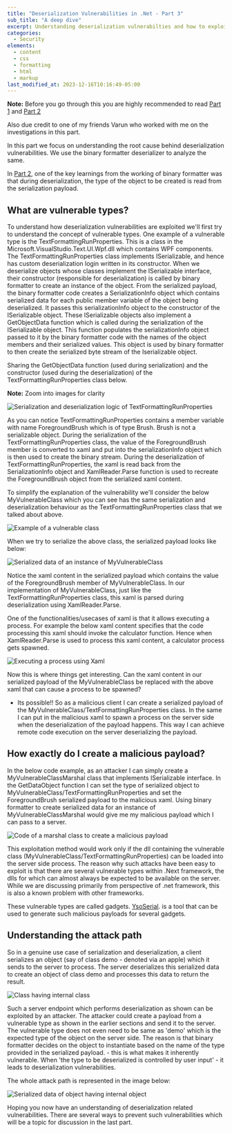 ```yaml
---
title: "Deserialization Vulnerabilities in .Net - Part 3"
sub_title: "A deep dive"
excerpt: Understanding deserialization vulnerabilties and how to exploit them.
categories:
  - Security
elements:
  - content
  - css
  - formatting
  - html
  - markup
last_modified_at: 2023-12-16T10:16:49-05:00
---
```


**Note:** Before you go through this you are highly recommended to read [Part 1](https://akashs-india.github.io/docs/security/Deserialization-Part-1/ "Part 1") and [Part 2](https://akashs-india.github.io/docs/security/Deserialization-Part-2/ "Part 2")

Also due credit to one of my friends Varun who worked with me on the investigations in this part.

In this part we focus on understanding the root cause behind deserialization vulnerabilities. We use the binary formatter deserializer to analyze the same.

In [Part 2](https://akashs-india.github.io/docs/security/Deserialization-Part-2/ "Part 2"), one of the key learnings from the working of binary formatter was that during deserialization, the type of the object to be created is read from the serialization payload.

## What are vulnerable types?

To understand how deserialization vulnerabilities are exploited we'll first try to understand the concept of vulnerable types. One example of a vulnerable type is the TextFormattingRunProperties. This is a class in the Microsoft.VisualStudio.Text.UI.Wpf.dll which contains WPF components. The TextFormattingRunProperties class implements ISerializable, and hence has custom deserialization login written in its constructor.
When we deserialize objects whose classes implement the ISerializable interface, their constructor (responsible for deserialization) is called by binary formatter to create an instance of the object. From the serialized payload, the binary formatter code creates a SerializationInfo object which contains serialized data for each public member variable of the object being deserialized. It passes this serializationInfo object to the constructor of the ISerializable object. These ISerializable objects also implement a GetObjectData function which is called during the serialization of the ISerializable object. This function populates the serializationInfo object passed to it by the binary formatter code with the names of the object members and their serialized values. This object is used by binary formatter to then create the serialized byte stream of the Iserializable object.

Sharing the GetObjectData function (used during serialization) and the constructor (used during the deserialization) of the TextFormattingRunProperties class below.

<b>Note:</b> Zoom into images for clarity

![Serialization and deserialization logic of TextFormattingRunProperties](/images/DeserializationPart3_Fig1.png)

As you can notice TextFormattingRunProperties contains a member variable with name ForegroundBrush which is of type Brush. Brush is not a serializable object. During the serialization of the TextFormattingRunProperties class, the value of the ForegroundBrush member is converted to xaml and put into the serializationInfo object which is then used to create the binary stream. During the deserialization of TextFormattingRunProperties, the xaml is read back from the SerializationInfo object and XamlReader.Parse function is used to recreate the ForegroundBrush object from the serialized xaml content.

To simplify the explanation of the vulnerability we'll consider the below MyVulnerableClass which you can see has the same serialization and deserialization behaviour as the TextFormattingRunProperties class that we talked about above.

![Example of a vulnerable class](/images/DeserializationPart3_Fig2.png)

When we try to serialize the above class, the serialized payload looks like below:

![Serialized data of an instance of MyVulnerableClass](/images/DeserializationPart3_Fig3.png)

Notice the xaml content in the serialized payload which contains the value of the ForegroundBrush member of MyVulnerableClass. In our implementation of MyVulnerableClass, just like the TextFormattingRunProperties class, this xaml is parsed during deserialization using XamlReader.Parse.

One of the functionalities/usecases of xaml is that it allows executing a process. For example the below xaml content specifies that the code processing this xaml should invoke the calculator function. Hence when XamlReader.Parse is used to process this xaml content, a calculator process gets spawned.


![Executing a process using Xaml](/images/DeserializationPart3_Fig4.png)

Now this is where things get interesting. Can the xaml content in our serialized payload of the MyVulnerableClass be replaced with the above xaml that can cause a process to be spawned? 
- Its possible!!
So as a malicious client I can create a serialized payload of the MyVulnerableClass/TextFormattingRunProperties class. In the same I can put in the malicious xaml to spawn a process on the server side when the deserialization of the payload happens. This way I can achieve remote code execution on the server deserializing the payload.

## How exactly do I create a malicious payload?

In the below code example, as an attacker I can simply create a MyVulnerableClassMarshal class that implements ISerializable interface. In the GetDataObject function I can set the type of serialized object to MyVulnerableClass/TextFormattingRunProperties and set the ForegroundBrush serialized payload to the malicious xaml.
Using binary formatter to create serialized data for an instance of MyVulnerableClassMarshal would give me my malicious payload which I can pass to a server.

![Code of a marshal class to create a malicious payload](/images/DeserializationPart3_Fig5.png)

This exploitation method would work only if the dll containing the vulnerable class (MyVulnerableClass/TextFormattingRunProperties) can be loaded into the server side process. The reason why such attacks have been easy to exploit is that there are several vulnerable types within .Next framework, the dlls for which can almost always be expected to be available on the server. While we are discussing primarily from perspective of .net framework, this is also a known problem with other frameworks.

These vulnerable types are called gadgets. [YsoSerial](https://github.com/frohoff/ysoserial "YsoSerial"). is a tool that can be used to generate such malicious payloads for several gadgets.

## Understanding the attack path

So in a genuine use case of serialization and deserialization, a client serializes an object (say of class demo - denoted via an apple) which it sends to the server to process. The server deserializes this serialized data to create an object of class demo and processes this data to return the result.


![Class having internal class](/images/DeserializationPart3_Fig6.png)

Such a server endpoint which performs deserialization as shown can be exploited by an attacker. The attacker could create a payload from a vulnerable type as shown in the earlier sections and send it to the server. The vulnerable type does not even need to be same as 'demo' which is the expected type of the object on the server side. The reason is that binary formatter decides on the object to instantiate based on the name of the type provided in the serialized payload. - this is what makes it inherently vulnerable. When 'the type to be deserialized is controlled by user input' - it leads to deserialization vulnerabilities.

The whole attack path is represented in the image below:

![Serialized data of object having internal object](/images/DeserializationPart3_Fig7.png)

Hoping you now have an understanding of deserialization related vulnerabilities. There are several ways to prevent such vulnerabilities which will be a topic for discussion in the last part.